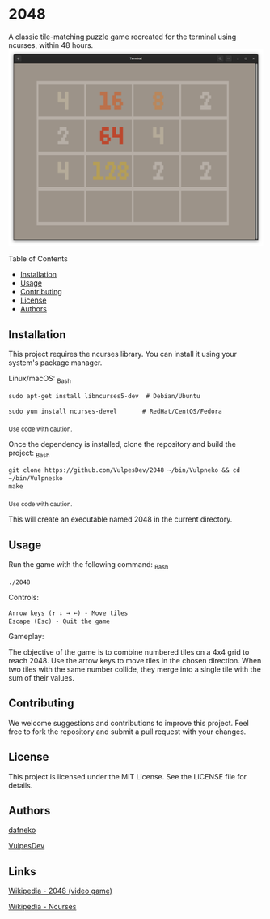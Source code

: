 # 2048

A classic tile-matching puzzle game recreated for the terminal using ncurses, within 48 hours.
![2048](./img/img1.png)

Table of Contents

- [Installation](#installation)
- [Usage](#usage)
- [Contributing](#contributing)
- [License](#license)
- [Authors](#authors)


## Installation

This project requires the ncurses library. You can install it using your system's package manager.

Linux/macOS:
<sub>Bash</sub>
```
sudo apt-get install libncurses5-dev  # Debian/Ubuntu
```
```
sudo yum install ncurses-devel       # RedHat/CentOS/Fedora
```
<sub>Use code with caution.</sub>

Once the dependency is installed, clone the repository and build the project:
<sub>Bash</sub>
```
git clone https://github.com/VulpesDev/2048 ~/bin/Vulpneko && cd ~/bin/Vulpnesko
make
```
<sub>Use code with caution.</sub>

This will create an executable named 2048 in the current directory.

## Usage

Run the game with the following command:
<sub>Bash</sub>
```
./2048
```

Controls:

    Arrow keys (↑ ↓ → ←) - Move tiles
    Escape (Esc) - Quit the game

Gameplay:

The objective of the game is to combine numbered tiles on a 4x4 grid to reach 2048. Use the arrow keys to move tiles in the chosen direction. When two tiles with the same number collide, they merge into a single tile with the sum of their values.

## Contributing

We welcome suggestions and contributions to improve this project. Feel free to fork the repository and submit a pull request with your changes.

## License

This project is licensed under the MIT License. See the LICENSE file for details.

## Authors

[dafneko](https://github.com/dafneko)

[VulpesDev](https://github.com/vulpesdev)

## Links

[Wikipedia - 2048 (video game)](https://en.wikipedia.org/wiki/2048_%28video_game%29)

[Wikipedia - Ncurses](https://en.wikipedia.org/wiki/Ncurses)
